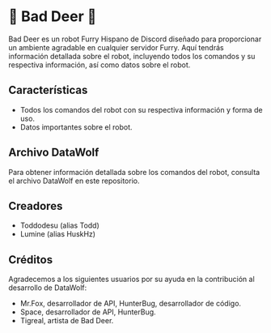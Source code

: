 # 🐾 Bad Deer 🐾

Bad Deer es un robot Furry Hispano de Discord diseñado para proporcionar un ambiente agradable en cualquier servidor Furry. Aquí tendrás información detallada sobre el robot, incluyendo todos los comandos y su respectiva información, así como datos sobre el robot.

## Características

- Todos los comandos del robot con su respectiva información y forma de uso.
- Datos importantes sobre el robot.

## Archivo DataWolf

Para obtener información detallada sobre los comandos del robot, consulta el archivo DataWolf en este repositorio.

## Creadores

- Toddodesu (alias Todd)
- Lumine (alias HuskHz)

## Créditos

Agradecemos a los siguientes usuarios por su ayuda en la contribución al desarrollo de DataWolf:

- Mr.Fox, desarrollador de API, HunterBug, desarrollador de código.
- Space, desarrollador de API, HunterBug.
- Tigreal, artista de Bad Deer.

